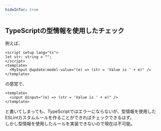 ```yaml
---
hideInToc: true
---
```


## TypeScriptの型情報を使用したチェック

例えば、

```vue
<script setup lang="ts">
let str: string = "";
</script>
<template>
  <MyInput @update:model-value="(e) => (str = 'Value is ' + e)" />
</template>
```

の感覚で、

```vue
<template>
  <input @input="(e) => (str = 'Value is ' + e)" />
</template>
```

と書いてしまっても、TypeScriptではエラーにならないが、型情報を使用したESLintカスタムルールを作ることができればチェックできるはず。\
しかし型情報を使用したルールを実装できないので現在は不可能。
